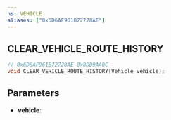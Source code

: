 ```yaml
---
ns: VEHICLE
aliases: ["0x6D6AF961B72728AE"]
---
```

## CLEAR_VEHICLE_ROUTE_HISTORY

```c
// 0x6D6AF961B72728AE 0x8DD9AA0C
void CLEAR_VEHICLE_ROUTE_HISTORY(Vehicle vehicle);
```

## Parameters
* **vehicle**: 

